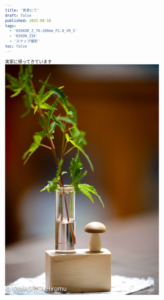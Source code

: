 ```yaml
---
title: '実家にて'
draft: false
published: 2025-08-10
tags:
  - 'NIKKOR_Z_70-200mm_F2.8_VR_S'
  - 'NIKON_Z5Ⅱ'
  - 'スナップ撮影'
toc: false
---
```

実家に帰ってきています
![](_assets/DSC_7597.jpg)
